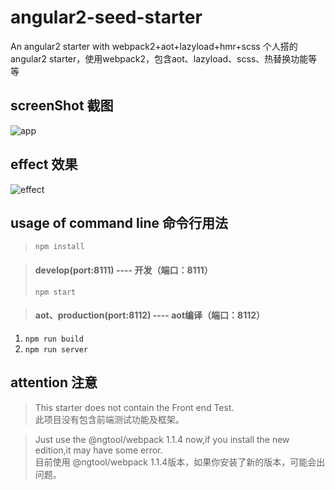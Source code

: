 # angular2-seed-starter
An angular2 starter with webpack2+aot+lazyload+hmr+scss
个人搭的angular2 starter，使用webpack2，包含aot、lazyload、scss、热替换功能等等  
## screenShot     截图
![app](https://github.com/wuzhouyang/angular2-seed-starter/blob/master/src/assets/screenShot/screenshot.png)  
## effect  效果
![effect](https://github.com/wuzhouyang/angular2-seed-starter/blob/master/src/assets/screenShot/effect.png) 
## usage of command line 命令行用法
> `npm install`   

> #### develop(port:8111)  ----  开发（端口：8111）
> `npm start`  

> #### aot、production(port:8112)  ---- aot编译（端口：8112）  
1. `npm run build`  
2. `npm run server`   

## attention 注意  
> This starter does not contain the Front end Test.  
> 此项目没有包含前端测试功能及框架。  

> Just use the @ngtool/webpack 1.1.4 now,if you install the new edition,it may have some error.  
> 目前使用 @ngtool/webpack 1.1.4版本，如果你安装了新的版本，可能会出问题。  
